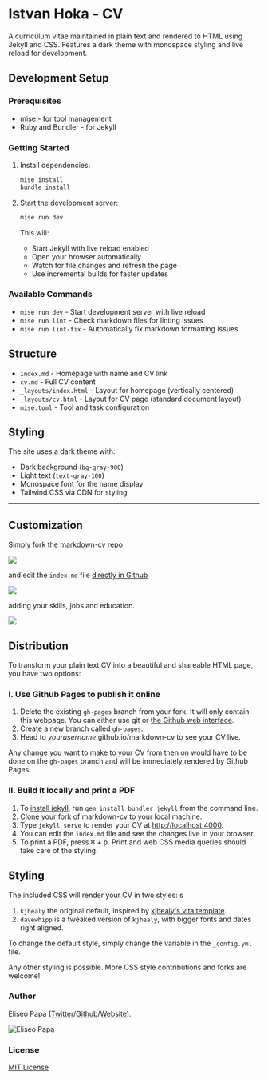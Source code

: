# Istvan Hoka - CV

A curriculum vitae maintained in plain text and rendered to HTML using Jekyll and CSS. Features a dark theme with monospace styling and live reload for development.

## Development Setup

### Prerequisites

- [mise](https://mise.jdx.dev/) - for tool management
- Ruby and Bundler - for Jekyll

### Getting Started

1. Install dependencies:
   ```bash
   mise install
   bundle install
   ```

2. Start the development server:
   ```bash
   mise run dev
   ```
   
   This will:
   - Start Jekyll with live reload enabled
   - Open your browser automatically
   - Watch for file changes and refresh the page
   - Use incremental builds for faster updates

### Available Commands

- `mise run dev` - Start development server with live reload
- `mise run lint` - Check markdown files for linting issues
- `mise run lint-fix` - Automatically fix markdown formatting issues

## Structure

- `index.md` - Homepage with name and CV link
- `cv.md` - Full CV content
- `_layouts/index.html` - Layout for homepage (vertically centered)
- `_layouts/cv.html` - Layout for CV page (standard document layout)
- `mise.toml` - Tool and task configuration

## Styling

The site uses a dark theme with:
- Dark background (`bg-gray-900`)
- Light text (`text-gray-100`) 
- Monospace font for the name display
- Tailwind CSS via CDN for styling

***

## Customization

Simply [fork the markdown-cv repo](https://github.com/elipapa/markdown-cv)

![](https://help.github.com/assets/images/help/repository/fork_button.jpg)

and edit the `index.md` file [directly in Github](https://help.github.com/articles/editing-files-in-your-repository/)

![](https://help.github.com/assets/images/help/repository/edit-file-edit-button.png)

adding your skills, jobs and education.

![](https://help.github.com/assets/images/help/repository/edit-readme-light.png)

## Distribution

To transform your plain text CV into a beautiful and shareable HTML page, you have two options:

### I. Use Github Pages to publish it online

1. Delete the existing `gh-pages` branch from your fork. It will only contain this webpage. You can either use git or [the Github web interface](https://help.github.com/articles/creating-and-deleting-branches-within-your-repository/#deleting-a-branch).
2. Create a new branch called `gh-pages`.
3. Head to *yourusername*.github.io/markdown-cv to see your CV live.

Any change you want to make to your CV from then on would have to be done on the `gh-pages` branch and will be immediately rendered by Github Pages.

### II. Build it locally and print a PDF

1. To [install jekyll](https://jekyllrb.com/docs/installation/), run `gem install bundler jekyll` from the command line.
3. [Clone](https://help.github.com/en/articles/cloning-a-repository) your fork of markdown-cv to your local machine.
3. Type `jekyll serve` to render your CV at <http://localhost:4000>.
4. You can edit the `index.md` file and see the changes live in your browser.
5. To print a PDF, press <kbd>⌘</kbd> + <kbd>p</kbd>. Print and web CSS media queries should take care of the styling.

## Styling

The included CSS will render your CV in two styles:
s

1. `kjhealy` the original default, inspired by [kjhealy's vita
template](https://github.com/kjhealy/kjh-vita).
2. `davewhipp` is a tweaked version of `kjhealy`, with bigger fonts and dates
  right aligned.

To change the default style, simply change the variable in the
`_config.yml` file.

Any other styling is possible. More CSS style contributions and forks are welcome!

### Author

Eliseo Papa ([Twitter](http://twitter.com/elipapa)/[Github](http://github.com/elipapa)/[Website](https://elipapa.github.io)).

![Eliseo Papa](https://s.gravatar.com/avatar/eae1f0c01afda2bed9ce9cb88f6873f6?s=100)

### License

[MIT License](https://github.com/elipapa/markdown-cv/blob/master/LICENSE)
